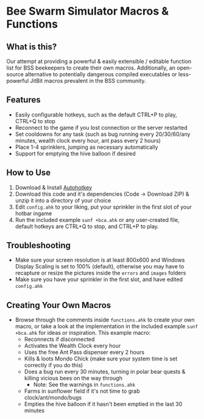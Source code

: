 # Bee Swarm Simulator Macros & Functions
## What is this?

Our attempt at providing a powerful & easily extensible / editable function list for BSS beekeepers to create their own macros. Additionally, an open-source alternative to potentially dangerous compiled executables or less-powerful JitBit macros prevalent in the BSS community.<br>

## Features
- Easily configurable hotkeys, such as the default CTRL+P to play, CTRL+Q to stop
- Reconnect to the game if you lost connection or the server restarted
- Set cooldowns for any task (such as bug running every 20/30/60/any minutes, wealth clock every hour, ant pass every 2 hours)
- Place 1-4 sprinklers, jumping as necessary automatically
- Support for emptying the hive balloon if desired

## How to Use

1. Download & Install [Autohotkey](https://www.autohotkey.com/)
2. Download this code and it's dependencies (Code -> Download ZIP) & unzip it into a directory of your choice
3. Edit `config.ahk` to your liking, put your sprinkler in the first slot of your hotbar ingame
4. Run the included example `sunf +bca.ahk` or any user-created file, default hotkeys are CTRL+Q to stop, and CTRL+P to play.

## Troubleshooting
- Make sure your screen resolution is at least 800x600 and Windows Display Scaling is set to 100% (default), otherwise you may have to recapture or resize the pictures inside the `errors` and `images` folders
- Make sure you have your sprinkler in the first slot, and have edited `config.ahk`

## Creating Your Own Macros
- Browse through the comments inside `functions.ahk` to create your own macro, or take a look at the implementation in the included example `sunf +bca.ahk` for ideas or inspiration. This example macro:
    - Reconnects if disconnected
    - Activates the Wealth Clock every hour
    - Uses the free Ant Pass dispenser every 2 hours
    - Kills & loots Mondo Chick (make sure your system time is set correctly if you do this)
    - Does a bug run every 30 minutes, turning in polar bear quests & killing vicious bees on the way through
      - Note: See the warnings in `functions.ahk`
    - Farms in sunflower field if it's not time to grab clock/ant/mondo/bugs
    - Empties the hive balloon if it hasn't been emptied in the last 30 minutes